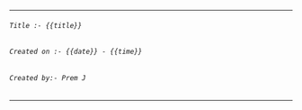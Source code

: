 
***
###### `Title :- {{title}}`
###### `Created on :- {{date}} - {{time}}`
###### `Created by:- Prem J`
***

